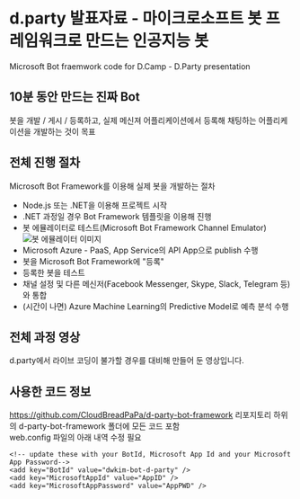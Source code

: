 # d.party 발표자료 - 마이크로소프트 봇 프레임워크로 만드는 인공지능 봇
Microsoft Bot fraemwork code for D.Camp - D.Party presentation

## 10분 동안 만드는 진짜 Bot
봇을 개발 / 게시 / 등록하고, 실제 메신져 어플리케이션에서 등록해 채팅하는 어플리케이션을 개발하는 것이 목표

## 전체 진행 절차
Microsoft Bot Framework를 이용해 실제 봇을 개발하는 절차
- Node.js 또는 .NET을 이용해 프로젝트 시작
- .NET 과정일 경우 Bot Framework 템플릿을 이용해 진행
- 봇 에뮬레이터로 테스트(Microsoft Bot Framework Channel Emulator)
![봇 에뮬레이터 이미지](https://docs.botframework.com/en-us/images/connector/connector-getstarted-test-conversation-emulator.png)
- Microsoft Azure - PaaS, App Service의 API App으로 publish 수행
- 봇을 Microsoft Bot Framework에 "등록"
- 등록한 봇을 테스트
- 채널 설정 및 다른 메신저(Facebook Messenger, Skype, Slack, Telegram 등)와 통합
- (시간이 나면) Azure Machine Learning의 Predictive Model로 예측 분석 수행

## 전체 과정 영상
d.party에서 라이브 코딩이 불가할 경우를 대비해 만들어 둔 영상입니다.

## 사용한 코드 정보
https://github.com/CloudBreadPaPa/d-party-bot-framework 리포지토리 하위의 d-party-bot-framework 폴더에 모든 코드 포함  
web.config 파일의 아래 내역 수정 필요
```
<!-- update these with your BotId, Microsoft App Id and your Microsoft App Password-->
<add key="BotId" value="dwkim-bot-d-party" />
<add key="MicrosoftAppId" value="AppID" />
<add key="MicrosoftAppPassword" value="AppPWD" />
```

